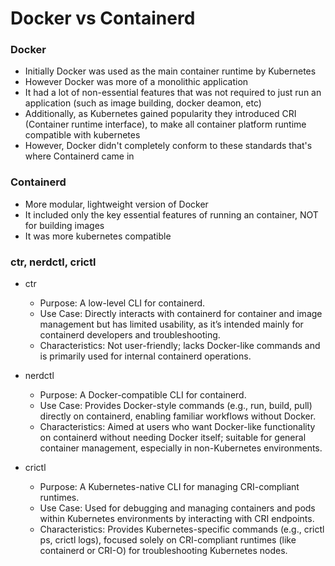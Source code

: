 # Docker vs Containerd

### Docker

- Initially Docker was used as the main container runtime by Kubernetes
- However Docker was more of a monolithic application
- It had a lot of non-essential features that was not required to just run an application (such as image building, docker deamon, etc)
- Additionally, as Kubernetes gained popularity they introduced CRI (Container runtime interface), to make all container platform runtime compatible with kubernetes
- However, Docker didn't completely conform to these standards that's where Containerd came in

### Containerd

- More modular, lightweight version of Docker
- It included only the key essential features of running an container, NOT for building images
- It was more kubernetes compatible

### ctr, nerdctl, crictl

- ctr
  - Purpose: A low-level CLI for containerd.
  - Use Case: Directly interacts with containerd for container and image management but has limited usability, as it’s intended mainly for containerd developers and troubleshooting.
  - Characteristics: Not user-friendly; lacks Docker-like commands and is primarily used for internal containerd operations.
- nerdctl

  - Purpose: A Docker-compatible CLI for containerd.
  - Use Case: Provides Docker-style commands (e.g., run, build, pull) directly on containerd, enabling familiar workflows without Docker.
  - Characteristics: Aimed at users who want Docker-like functionality on containerd without needing Docker itself; suitable for general container management, especially in non-Kubernetes environments.

- crictl
  - Purpose: A Kubernetes-native CLI for managing CRI-compliant runtimes.
  - Use Case: Used for debugging and managing containers and pods within Kubernetes environments by interacting with CRI endpoints.
  - Characteristics: Provides Kubernetes-specific commands (e.g., crictl ps, crictl logs), focused solely on CRI-compliant runtimes (like containerd or CRI-O) for troubleshooting Kubernetes nodes.
